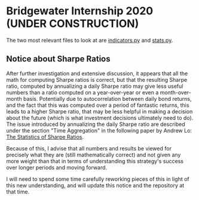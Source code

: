 Bridgewater Internship 2020 (UNDER CONSTRUCTION)
================================================

The two most relevant files to look at are [indicators.py](indicators.py) and [stats.py](stats/stats.py).


Notice about Sharpe Ratios
--------------------------

After further investigation and extensive discussion, it appears that all the math for computing Sharpe ratios is correct, but that the resulting Sharpe ratio, computed by annualizing a daily Sharpe ratio may give less useful numbers than a ratio computed on a year-over-year or even a month-over-month basis. Potentially due to autocorrelation between daily bond returns, and the fact that this was computed over a period of fantastic returns, this leads to a higher Sharpe ratio, that may be less helpful in making a decision about the future (which is what investment decisions ultimately need to do). The issue introduced by annualizing the daily Sharpe ratio are described under the section "Time Aggregation" in the following paper by Andrew Lo: [The Statistics of Sharpe Ratios](https://www.researchgate.net/profile/Andrew_Lo/publication/228139699_The_Statistics_of_Sharpe_Ratios/links/54998be00cf2d6581ab14cb7/The-Statistics-of-Sharpe-Ratios.pdf?origin=publication_detail).

Because of this, I advise that all numbers and results be viewed for precisely what they are (still mathematically correct) and not given any more weight than that in terms of understanding this strategy's success over longer periods and moving forward.

I will need to spend some time carefully reworking pieces of this in light of this new understanding, and will update this notice and the repository at that time.
